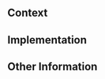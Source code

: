 <!-- This template was adapted from NUSmods PR template -->
<!--
Thank you for contributing to Source Academy!
The template below was made to help both you and the reviewers understand
your changes. Please fill it up to the best of your ability.
(These are comments, they won't be shown in the "preview")
-->

## Context
<!-- Please link to a Github issue (type `#` to autocomplete issue) -->
<!-- Or provide a brief explanation about the problem -->

## Implementation
<!-- Explain how your solution solves the problem -->
<!-- If it affects UI, an image or gif is greatly encouraged. -->

## Other Information
<!--
This section is optional, it's for stuff like:
- Any questions you may have
- Any assistance you need
- Any tasks that are incomplete
- Letting us know that you're new to this (so we know how much to help out)
- Random gifs and emojis
-->
